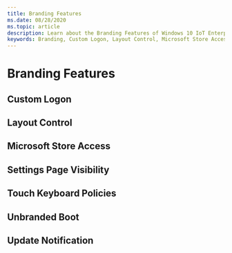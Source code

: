 ```yaml
---
title: Branding Features
ms.date: 08/28/2020
ms.topic: article
description: Learn about the Branding Features of Windows 10 IoT Enterprise.
keywords: Branding, Custom Logon, Layout Control, Microsoft Store Access, Settings Page Visibility, Touch Keyboard, Unbranded Boot, Update Notification
---
```


# Branding Features

## Custom Logon

## Layout Control

## Microsoft Store Access

## Settings Page Visibility

## Touch Keyboard Policies

## Unbranded Boot

## Update Notification
